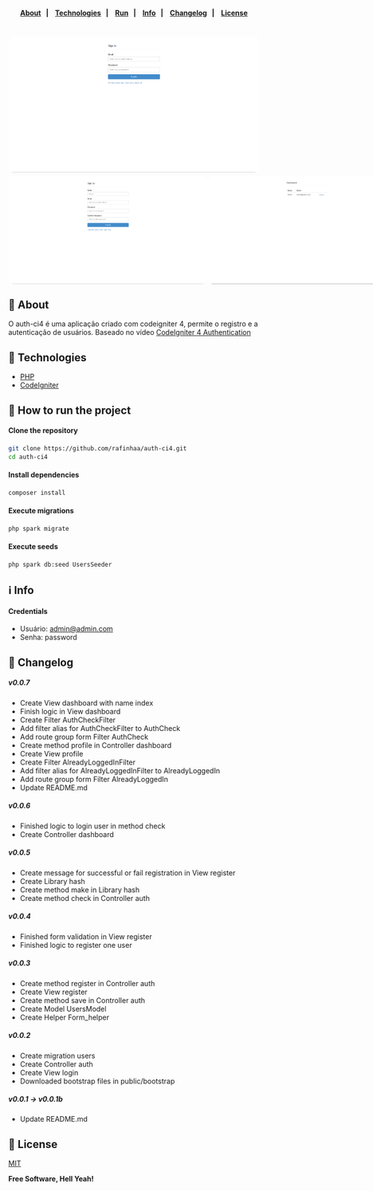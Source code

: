 <h4 align="center">
    <br><br>
    <p align="center">
      <a href="#-about">About</a>&nbsp;&nbsp;&nbsp;|&nbsp;&nbsp;&nbsp;
      <a href="#-technologies">Technologies</a>&nbsp;&nbsp;&nbsp;|&nbsp;&nbsp;&nbsp;
      <a href="#-how-to-run-the-project">Run</a>&nbsp;&nbsp;&nbsp;|&nbsp;&nbsp;&nbsp;
      <a href="#-info">Info</a>&nbsp;&nbsp;&nbsp;|&nbsp;&nbsp;&nbsp;
      <a href="#-changelog">Changelog</a>&nbsp;&nbsp;&nbsp;|&nbsp;&nbsp;&nbsp;
      <a href="#-license">License</a>
  </p>
</h4>
<h1 align="center">
  <img width="600" style="border-radius: 10px" height="auto" alt="Screenshot" title="Screenshot" src="docs/images/Screenshot_1.png" />
  <div style="display: flex; flex-direction: row;">
    <img width="400" style="border-radius: 10px" height="auto" alt="Screenshot" title="Screenshot" src="docs/images/Screenshot_2.png" />
    <img width="400" style="border-radius: 10px" height="auto" alt="Screenshot" title="Level Up" src="docs/images/Screenshot_3.png" />
  <div>
</h1>

## 🔖 About
O auth-ci4 é uma aplicação criado com codeigniter 4, permite o registro e a autenticação de usuários. Baseado no vídeo [CodeIgniter 4 Authentication](https://www.youtube.com/watch?v=vKFcpQo-h-Q)

## 🚀 Technologies
- [PHP](https://php.net/)
- [CodeIgniter](https://codeigniter.com/)

## 🏁 How to run the project
#### Clone the repository
```bash
git clone https://github.com/rafinhaa/auth-ci4.git
cd auth-ci4
```
#### Install dependencies
```bash
composer install
```
#### Execute migrations
```bash
php spark migrate
```
#### Execute seeds
```bash
php spark db:seed UsersSeeder
```

## ℹ️ Info
#### Credentials
- Usuário: admin@admin.com
- Senha:   password

## 📄 Changelog
##### v0.0.7
- Create View dashboard with name index
- Finish logic in View dashboard
- Create Filter AuthCheckFilter
- Add filter alias for AuthCheckFilter to AuthCheck
- Add route group form Filter AuthCheck
- Create method profile in Controller dashboard
- Create View profile
- Create Filter AlreadyLoggedInFilter
- Add filter alias for AlreadyLoggedInFilter to AlreadyLoggedIn
- Add route group form Filter AlreadyLoggedIn
- Update README.md
##### v0.0.6
- Finished logic to login user in method check 
- Create Controller dashboard
##### v0.0.5
- Create message for successful or fail registration in View register
- Create Library hash
- Create method make in Library hash
- Create method check in Controller auth
##### v0.0.4
- Finished form validation in View register
- Finished logic to register one user
##### v0.0.3
- Create method register in Controller auth
- Create View register
- Create method save in Controller auth
- Create Model UsersModel
- Create Helper Form_helper
##### v0.0.2
- Create migration users
- Create Controller auth
- Create View login
- Downloaded bootstrap files in public/bootstrap
##### v0.0.1 -> v0.0.1b
- Update README.md

## 📝 License
[MIT](LICENSE)

**Free Software, Hell Yeah!**